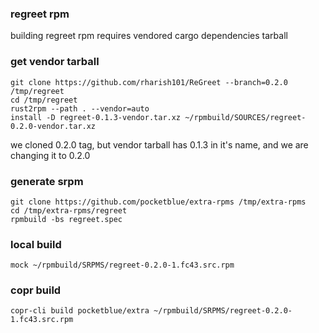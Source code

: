 ### regreet rpm

building regreet rpm requires vendored cargo dependencies tarball

### get vendor tarball

```shell
git clone https://github.com/rharish101/ReGreet --branch=0.2.0 /tmp/regreet
cd /tmp/regreet
rust2rpm --path . --vendor=auto
install -D regreet-0.1.3-vendor.tar.xz ~/rpmbuild/SOURCES/regreet-0.2.0-vendor.tar.xz
```

we cloned 0.2.0 tag, but vendor tarball has 0.1.3 in it's name, and we are changing it to 0.2.0

### generate srpm

```shell
git clone https://github.com/pocketblue/extra-rpms /tmp/extra-rpms
cd /tmp/extra-rpms/regreet
rpmbuild -bs regreet.spec
```

### local build

```shell
mock ~/rpmbuild/SRPMS/regreet-0.2.0-1.fc43.src.rpm
```

### copr build

```shell
copr-cli build pocketblue/extra ~/rpmbuild/SRPMS/regreet-0.2.0-1.fc43.src.rpm
```
